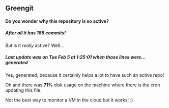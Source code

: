 ## Greengit

#### Do you wonder why this repository is so active?

##### After all it has 188 commits!

But is it *really* active? Well...

##### Last update was on Tue Feb 5 at 1:25:01 when those lines were... generated

Yes, generated, because it certainly helps a lot to have such an active repo!

Oh and there was **71%** disk usage on the machine
where there is the cron updating this file.

Not the best way to monitor a VM in the cloud but it works! :)

